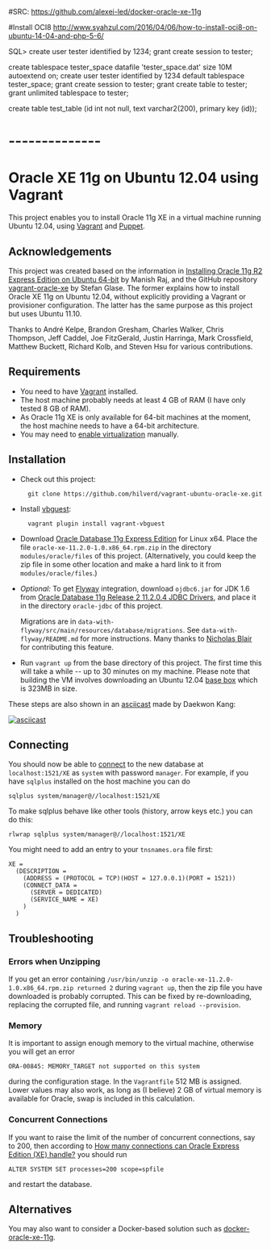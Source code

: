 #SRC:
https://github.com/alexei-led/docker-oracle-xe-11g


#Install OCI8
http://www.syahzul.com/2016/04/06/how-to-install-oci8-on-ubuntu-14-04-and-php-5-6/


SQL>
create user tester identified by 1234;
grant create session to tester;

create tablespace tester_space datafile 'tester_space.dat' size 10M autoextend on;
create user tester identified by 1234 default tablespace tester_space;
grant create session to tester;
grant create table to tester;
grant unlimited tablespace to tester;

create table test_table (id int not null, text varchar2(200), primary key (id));

# --------------

# Oracle XE 11g on Ubuntu 12.04 using Vagrant

This project enables you to install Oracle 11g XE in a virtual machine running Ubuntu 12.04, using
[Vagrant] and [Puppet].

## Acknowledgements

This project was created based on the information in
[Installing Oracle 11g R2 Express Edition on Ubuntu 64-bit] by Manish Raj, and the GitHub repository
[vagrant-oracle-xe] by Stefan Glase. The former explains how to install Oracle XE 11g on Ubuntu
12.04, without explicitly providing a Vagrant or provisioner configuration. The latter has the same
purpose as this project but uses Ubuntu 11.10.

Thanks to André Kelpe, Brandon Gresham, Charles Walker, Chris Thompson, Jeff Caddel, Joe FitzGerald,
Justin Harringa, Mark Crossfield, Matthew Buckett, Richard Kolb, and Steven Hsu for various
contributions.

## Requirements

* You need to have [Vagrant] installed.
* The host machine probably needs at least 4 GB of RAM (I have only tested 8 GB of RAM).
* As Oracle 11g XE is only available for 64-bit machines at the moment, the host machine needs to
  have a 64-bit architecture.
* You may need to [enable virtualization] manually.

## Installation

* Check out this project:

        git clone https://github.com/hilverd/vagrant-ubuntu-oracle-xe.git

* Install [vbguest]:

        vagrant plugin install vagrant-vbguest

* Download [Oracle Database 11g Express Edition] for Linux x64. Place the file
  `oracle-xe-11.2.0-1.0.x86_64.rpm.zip` in the directory `modules/oracle/files` of this
  project. (Alternatively, you could keep the zip file in some other location and make a hard link
  to it from `modules/oracle/files`.)

* *Optional:* To get [Flyway](http://flywaydb.org/) integration, download `ojdbc6.jar` for JDK 1.6 from
    [Oracle Database 11g Release 2 11.2.0.4 JDBC Drivers](http://www.oracle.com/technetwork/database/enterprise-edition/jdbc-112010-090769.html),
    and place it in the directory `oracle-jdbc` of this project.

    Migrations are in `data-with-flyway/src/main/resources/database/migrations`.
    See `data-with-flyway/README.md` for more instructions.
    Many thanks to [Nicholas Blair](https://github.com/nblair) for contributing this feature.

* Run `vagrant up` from the base directory of this project. The first time this will take a while -- up to 30 minutes on
  my machine. Please note that building the VM involves downloading an Ubuntu 12.04
  [base box](http://docs.vagrantup.com/v2/boxes.html) which is 323MB in size.

These steps are also shown in an [asciicast] made by Daekwon Kang:

[![asciicast](https://asciinema.org/a/8438.png)](https://asciinema.org/a/8438)

## Connecting

You should now be able to
[connect](http://www.oracle.com/technetwork/developer-tools/sql-developer/downloads/index.html) to
the new database at `localhost:1521/XE` as `system` with password `manager`. For example, if you
have `sqlplus` installed on the host machine you can do

    sqlplus system/manager@//localhost:1521/XE

To make sqlplus behave like other tools (history, arrow keys etc.) you can do this:

    rlwrap sqlplus system/manager@//localhost:1521/XE

You might need to add an entry to your `tnsnames.ora` file first:

    XE =
      (DESCRIPTION =
        (ADDRESS = (PROTOCOL = TCP)(HOST = 127.0.0.1)(PORT = 1521))
        (CONNECT_DATA =
          (SERVER = DEDICATED)
          (SERVICE_NAME = XE)
        )
      )

## Troubleshooting

### Errors when Unzipping

If you get an error containing `/usr/bin/unzip -o oracle-xe-11.2.0-1.0.x86_64.rpm.zip returned 2` during `vagrant up`, then the zip file you have downloaded is probably corrupted. This can be fixed by re-downloading, replacing the corrupted file, and running `vagrant reload --provision`.

### Memory

It is important to assign enough memory to the virtual machine, otherwise you will get an error

    ORA-00845: MEMORY_TARGET not supported on this system

during the configuration stage. In the `Vagrantfile` 512 MB is assigned. Lower values may also work,
as long as (I believe) 2 GB of virtual memory is available for Oracle, swap is included in this
calculation.

### Concurrent Connections

If you want to raise the limit of the number of concurrent connections, say to 200, then according
to [How many connections can Oracle Express Edition (XE) handle?] you should run

    ALTER SYSTEM SET processes=200 scope=spfile

and restart the database.

## Alternatives

You may also want to consider a Docker-based solution such as
[docker-oracle-xe-11g](https://github.com/alexei-led/docker-oracle-xe-11g).

[Vagrant]: http://www.vagrantup.com/

[Puppet]: http://puppetlabs.com/

[Oracle Database 11g Express Edition]: http://www.oracle.com/technetwork/database/database-technologies/express-edition/downloads/index.html

[Oracle Database 11g EE Documentation]: http://docs.oracle.com/cd/E17781_01/index.htm

[Installing Oracle 11g R2 Express Edition on Ubuntu 64-bit]: http://meandmyubuntulinux.blogspot.co.uk/2012/05/installing-oracle-11g-r2-express.html

[vagrant-oracle-xe]: https://github.com/codescape/vagrant-oracle-xe

[vbguest]: https://github.com/dotless-de/vagrant-vbguest

[asciicast]: https://asciinema.org/a/8438

[How many connections can Oracle Express Edition (XE) handle?]: http://stackoverflow.com/questions/906541/how-many-connections-can-oracle-express-edition-xe-handle

[enable virtualization]: http://www.sysprobs.com/disable-enable-virtualization-technology-bios
